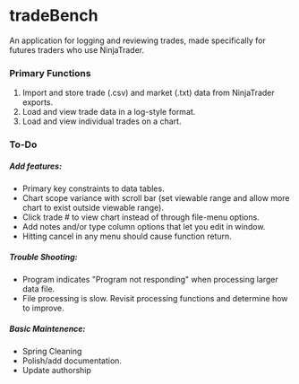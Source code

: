 # tradeBench
An application for logging and reviewing trades, made specifically for futures traders who use NinjaTrader.  

### Primary Functions
1. Import and store trade (.csv) and market (.txt) data from NinjaTrader exports.
2. Load and view trade data in a log-style format. 
3. Load and view individual trades on a chart. 

### To-Do
##### Add features:
- Primary key constraints to data tables. 
- Chart scope variance with scroll bar (set viewable range and allow more chart to exist outside viewable range). 
- Click trade # to view chart instead of through file-menu options. 
- Add notes and/or type column options that let you edit in window.
- Hitting cancel in any menu should cause function return.

##### Trouble Shooting: 
- Program indicates "Program not responding" when processing larger data file. 
- File processing is slow. Revisit processing functions and determine how to improve. 

##### Basic Maintenence: 
- Spring Cleaning
- Polish/add documentation.
- Update authorship 



